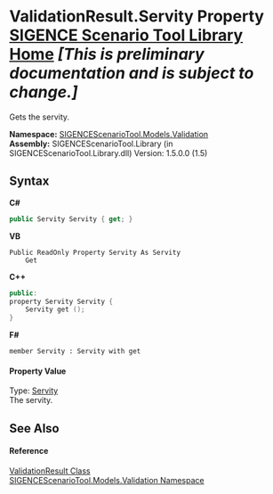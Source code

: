 # ValidationResult.Servity Property <a href="https://github.com/ObiWanLansi/SIGENCE-Scenario-Tool">SIGENCE Scenario Tool Library Home</a> _**\[This is preliminary documentation and is subject to change.\]**_

Gets the servity.

**Namespace:**&nbsp;<a href="c1935188-4c62-0b74-35e9-17e598460e6b.md">SIGENCEScenarioTool.Models.Validation</a><br />**Assembly:**&nbsp;SIGENCEScenarioTool.Library (in SIGENCEScenarioTool.Library.dll) Version: 1.5.0.0 (1.5)

## Syntax

**C#**<br />
``` C#
public Servity Servity { get; }
```

**VB**<br />
``` VB
Public ReadOnly Property Servity As Servity
	Get
```

**C++**<br />
``` C++
public:
property Servity Servity {
	Servity get ();
}
```

**F#**<br />
``` F#
member Servity : Servity with get

```


#### Property Value
Type: <a href="61081475-9488-23bd-632d-492691e718fd.md">Servity</a><br />The servity.

## See Also


#### Reference
<a href="555e5896-ea95-ba52-e7f6-ec5d7adb80e8.md">ValidationResult Class</a><br /><a href="c1935188-4c62-0b74-35e9-17e598460e6b.md">SIGENCEScenarioTool.Models.Validation Namespace</a><br />